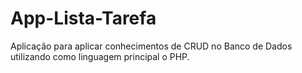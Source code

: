 # App-Lista-Tarefa
Aplicação para aplicar conhecimentos de CRUD no Banco de Dados utilizando como linguagem principal o PHP.
